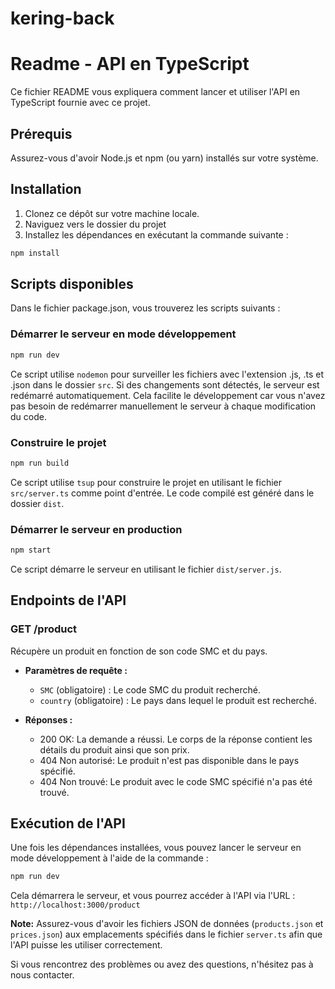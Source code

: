 # kering-back
# Readme - API en TypeScript

Ce fichier README vous expliquera comment lancer et utiliser l'API en TypeScript fournie avec ce projet.

## Prérequis

Assurez-vous d'avoir Node.js et npm (ou yarn) installés sur votre système.

## Installation

1. Clonez ce dépôt sur votre machine locale.
2. Naviguez vers le dossier du projet
3. Installez les dépendances en exécutant la commande suivante :

```bash
npm install
```

## Scripts disponibles

Dans le fichier package.json, vous trouverez les scripts suivants :

### Démarrer le serveur en mode développement

```bash
npm run dev
```

Ce script utilise `nodemon` pour surveiller les fichiers avec l'extension .js, .ts et .json dans le dossier `src`. Si des changements sont détectés, le serveur est redémarré automatiquement. Cela facilite le développement car vous n'avez pas besoin de redémarrer manuellement le serveur à chaque modification du code.

### Construire le projet

```bash
npm run build
```

Ce script utilise `tsup` pour construire le projet en utilisant le fichier `src/server.ts` comme point d'entrée. Le code compilé est généré dans le dossier `dist`.

### Démarrer le serveur en production

```bash
npm start
```

Ce script démarre le serveur en utilisant le fichier `dist/server.js`.

## Endpoints de l'API

### GET /product

Récupère un produit en fonction de son code SMC et du pays.

- **Paramètres de requête :**

  - `SMC` (obligatoire) : Le code SMC du produit recherché.
  - `country` (obligatoire) : Le pays dans lequel le produit est recherché.

- **Réponses :**

  - 200 OK: La demande a réussi. Le corps de la réponse contient les détails du produit ainsi que son prix.
  - 404 Non autorisé: Le produit n'est pas disponible dans le pays spécifié.
  - 404 Non trouvé: Le produit avec le code SMC spécifié n'a pas été trouvé.

## Exécution de l'API

Une fois les dépendances installées, vous pouvez lancer le serveur en mode développement à l'aide de la commande :

```bash
npm run dev
```

Cela démarrera le serveur, et vous pourrez accéder à l'API via l'URL : `http://localhost:3000/product`

**Note:** Assurez-vous d'avoir les fichiers JSON de données (`products.json` et `prices.json`) aux emplacements spécifiés dans le fichier `server.ts` afin que l'API puisse les utiliser correctement.

Si vous rencontrez des problèmes ou avez des questions, n'hésitez pas à nous contacter.
